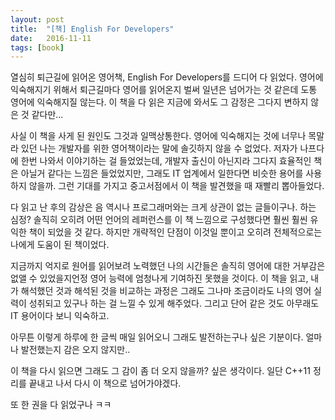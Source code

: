 ```yaml
---
layout: post
title:  "[책] English For Developers"
date:   2016-11-11
tags: [book]
---
```


열심히 퇴근길에 읽어온 영어책, English For Developers를 드디어 다 읽었다. 영어에 익숙해지기 위해서 퇴근길마다 영어를 읽어온지 벌써 일년은 넘어가는 것 같은데 도통 영어에 익숙해지질 않는다. 이 책을 다 읽은 지금에 와서도 그 감정은 그다지 변하지 않은 것 같다만... 

  사실 이 책을 사게 된 원인도 그것과 일맥상통한다. 영어에 익숙해지는 것에 너무나 목말라 있던 나는 개발자를 위한 영어책이라는 말에 솔깃하지 않을 수 없었다. 저자가 나프다에 한번 나와서 이야기하는 걸 들었었는데, 개발자 출신이 아닌지라 그다지 효율적인 책은 아닐거 같다는 느낌은 들었었지만, 그래도 IT 업계에서 일한다면 비슷한 용어를 사용하지 않을까. 그런 기대를 가지고 중고서점에서 이 책을 발견했을 때 재빨리 뽑아들었다. 

  다 읽고 난 후의 감상은 음 역시나 프로그래머와는 크게 상관이 없는 글들이구나. 하는 심정? 솔직히 오히려 어떤 언어의 레퍼런스를 이 책 느낌으로 구성했다면 훨씬 훨씬 유익한 책이 되었을 것 같다. 하지만 개략적인 단점이 이것일 뿐이고 오히려 전체적으로는 나에게 도움이 된 책이었다. 

  지금까지 억지로 원어를 읽어보려 노력했던 나의 시간들은 솔직히 영어에 대한 거부감은 없앨 수 있었을지언정 영어 능력에 엄청나게 기여하진 못했을 것이다. 이 책을 읽고, 내가 해석했던 것과 해석된 것을 비교하는 과정은 그래도 그나마 조금이라도 나의 영어 실력이 성취되고 있구나 하는 걸 느낄 수 있게 해주었다. 그리고 단어 같은 것도 아무래도 IT 용어이다 보니 익숙하고. 

  아무튼 이렇게 하루에 한 글씩 매일 읽어오니 그래도 발전하는구나 싶은 기분이다. 얼마나 발전했는지 감은 오지 않지만.. 

  이 책을 다시 읽으면 그래도 그 감이 좀 더 오지 않을까? 싶은 생각이다. 일단 C++11 정리를 끝내고 나서 다시 이 책으로 넘어가야겠다. 

  또 한 권을 다 읽었구나 ㅋㅋ